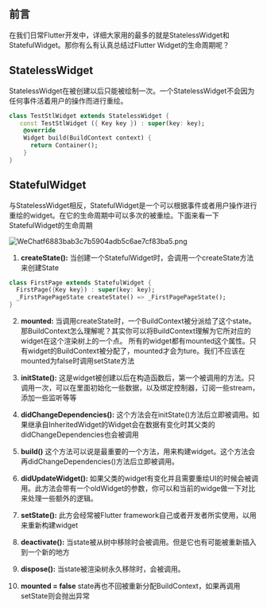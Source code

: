 ## 前言
在我们日常Flutter开发中，详细大家用的最多的就是StatelessWidget和StatefulWidget。那你有么有认真总结过Flutter Widget的生命周期呢？

## StatelessWidget
StatelessWidget在被创建以后只能被绘制一次。一个StatelessWidget不会因为任何事件活着用户的操作而进行重绘。
```dart
class TestStlWidget extends StatelessWidget {
   const TestStlWidget ({ Key key }) : super(key: key);
    @override
    Widget build(BuildContext context) {
      return Container();
    }
}

```

##  StatefulWidget
与StatelessWidget相反，StatefulWidget是一个可以根据事件或者用户操作进行重绘的widget。在它的生命周期中可以多次的被重绘。下面来看一下StatefulWidget的生命周期

![WeChatf6883bab3c7b5904adb5c6ae7cf83ba5.png](0)

1. **createState():** 当创建一个StatefulWidget时，会调用一个createState方法来创建State
```dart
class FirstPage extends StatefulWidget {
  FirstPage({Key key}) : super(key: key);
  _FirstPagePageState createState() => _FirstPagePageState();
}
```
2. **mounted:** 当调用createState时，一个BuildContext被分派给了这个state。那BuildContext怎么理解呢？其实你可以将BuildContext理解为它所对应的widget在这个渲染树上的一个点。
所有的widget都有mounted这个属性。只有widget的BuildContext被分配了，mounted才会为ture。我们不应该在mounted为false时调用setState方法

3. **initState():** 这是widget被创建以后在构造函数后，第一个被调用的方法。只调用一次，可以在里面初始化一些数据，以及绑定控制器，订阅一些stream，添加一些监听等等

4. **didChangeDependencies():** 这个方法会在initState()方法后立即被调用。如果继承自InheritedWidget的Widget会在数据有变化时其父类的didChangeDependencies也会被调用

5. **build()** 这个方法可以说是最重要的一个方法，用来构建widget。这个方法会再didChangeDependencies()方法后立即被调用。

6. **didUpdateWidget():** 如果父类的widget有变化并且需要重绘UI的时候会被调用。此方法会带有一个oldWidget的参数，你可以和当前的widge做一下对比来处理一些额外的逻辑。

7. **setState():** 此方会经常被Flutter framework自己或者开发者所实使用，以用来重新构建widget

8. **deactivate():** 当state被从树中移除时会被调用。但是它也有可能被重新插入到一个新的地方

9. **dispose():** 当state被渲染树永久移除时，会被调用。

10. **mounted = false** state再也不回被重新分配BuildContext，如果再调用setState则会抛出异常








